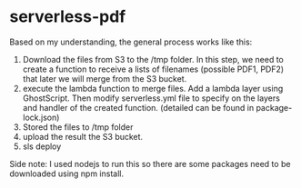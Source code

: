 # serverless-pdf

Based on my understanding, the general process works like this:

1. Download the files from S3 to the /tmp folder. In this step, we need to create a function to receive a lists of filenames (possible PDF1, PDF2) that later 
we will merge from the S3 bucket. 
2. execute the lambda function to merge files. Add a lambda layer using GhostScript. Then modify serverless.yml file to specify on the 
layers and handler of the created function. (detailed can be found in package-lock.json)
3. Stored the files to /tmp folder
4. upload the result the S3 bucket. 
5. sls deploy

Side note: I used nodejs to run this so there are some packages need to be downloaded using npm install. 

